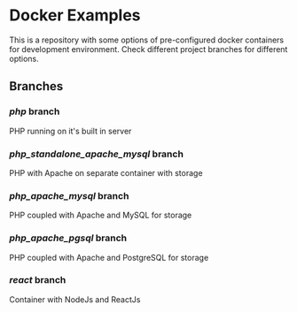 # Docker Examples
This is a repository with some options of pre-configured docker containers for development environment. Check different project branches for different options.

## Branches
### _php_ branch
PHP running on it's built in server

### _php_standalone_apache_mysql_ branch
PHP with Apache on separate container with storage

### _php_apache_mysql_ branch
PHP coupled with Apache and MySQL for storage

### _php_apache_pgsql_ branch
PHP coupled with Apache and PostgreSQL for storage

### _react_ branch
Container with NodeJs and ReactJs
